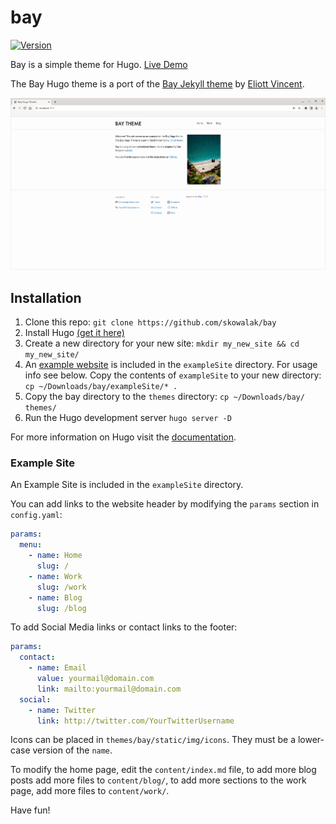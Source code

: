 # bay

[![Version](https://img.shields.io/github/v/release/skowalak/bay)](https://github.com/skowalak/bay/releases/latest/)

Bay is a simple theme for Hugo. [Live Demo][demo]

The Bay Hugo theme is a port of the [Bay Jekyll theme][bay-jekyll] by [Eliott
Vincent][ev].

![screenshot of a webpage with the bay theme installed](/screenshot.png)


## Installation

1. Clone this repo: `git clone https://github.com/skowalak/bay`
2. Install Hugo [(get it here)][hugo]
3. Create a new directory for your new site: `mkdir my_new_site && cd
   my_new_site/`
4. An [example website](#example-site) is included in the `exampleSite`
   directory. For usage info see below. Copy the contents of `exampleSite` to
   your new directory: `cp ~/Downloads/bay/exampleSite/* .`
5. Copy the bay directory to the `themes` directory: `cp ~/Downloads/bay/ themes/`
6. Run the Hugo development server `hugo server -D`

For more information on Hugo visit the [documentation][hugodocs].

### Example Site

An Example Site is included in the `exampleSite` directory.

You can add links to the website header by modifying the `params` section in
`config.yaml`:

``` yaml
params:
  menu:
    - name: Home
      slug: /
    - name: Work
      slug: /work
    - name: Blog
      slug: /blog
```

To add Social Media links or contact links to the footer:

``` yaml
params:
  contact:
    - name: Email
      value: yourmail@domain.com
      link: mailto:yourmail@domain.com
  social:
    - name: Twitter
      link: http://twitter.com/YourTwitterUsername
```

Icons can be placed in `themes/bay/static/img/icons`. They must be a lower-case
version of the `name`.

To modify the home page, edit the `content/index.md` file, to add more blog
posts add more files to `content/blog/`, to add more sections to the work page,
add more files to `content/work/`.

Have fun!



[demo]: https://skowalak.github.io/bay
[bay-jekyll]: https://github.com/eliottvincent/bay
[ev]: https://github.com/eliottvincent
[hugo]: https://gohugo.io
[hugodocs]: https://gohugo.io/documentation/
